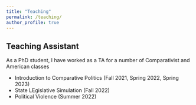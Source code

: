 ```yaml
---
title: "Teaching"
permalink: /teaching/
author_profile: true
---
```


## Teaching Assistant

As a PhD student, I have worked as a TA for a number of Comparativist and American classes

- Introduction to Comparative Politics (Fall 2021, Spring 2022, Spring 2023)
- State LEgislative Simulation (Fall 2022)
- Political Violence (Summer 2022)
